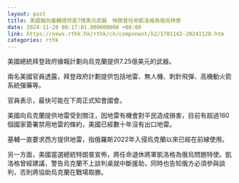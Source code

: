 ```yaml
---
layout: post
title: 美國擬向基輔提供逾7億美元武器　特朗普任命凱洛格為俄烏特使
date: 2024-11-28 08:17:01.000000000 +08:00
link: https://news.rthk.hk/rthk/ch/component/k2/1781162-20241128.htm
categories: rthk
---
```


美國總統拜登政府據報計劃向烏克蘭提供7.25億美元的武器。

兩名美國官員透露，拜登政府計劃提供包括地雷、無人機、刺針飛彈、高機動火箭系統彈藥等。

官員表示，最快可能在下周正式知會國會。

美國向烏克蘭提供地雷受到關注，因地雷有機會對平民造成損害，目前有超過160個國家簽署禁用地雷的條約，美國已經數十年沒有出口地雷。

基輔一直要求西方提供地雷，指俄羅斯2022年入侵烏克蘭以來已經在前線使用。

另一方面，美國當選總統特朗普宣佈，將任命退休將軍凱洛格為俄烏問題特使。凱洛格曾經建議，警告烏克蘭不上談判桌就中斷援助，同時也告知俄方必須參與談判，否則將協助烏克蘭在戰場取勝。
